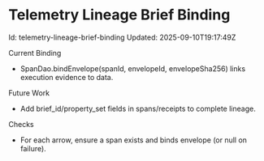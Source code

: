 # Telemetry Lineage Brief Binding

Id: telemetry-lineage-brief-binding
Updated: 2025-09-10T19:17:49Z

Current Binding
- SpanDao.bindEnvelope(spanId, envelopeId, envelopeSha256) links execution evidence to data.

Future Work
- Add brief_id/property_set fields in spans/receipts to complete lineage.

Checks
- For each arrow, ensure a span exists and binds envelope (or null on failure).
